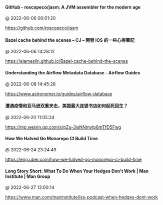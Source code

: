 #### GitHub - roscopeco/jasm: A JVM assembler for the modern age
@ 2022-06-06 00:01:20

https://github.com/roscopeco/jasm

#### Bazel cache behind the scenes – CJ – 開發 iOS 的一些心得筆記
@ 2022-06-06 14:28:12

https://ejameslin.github.io/Bazel-cache-behind-the-scenes

#### Understanding the Airflow Metadata Database - Airflow Guides
@ 2022-06-08 14:45:28

https://www.astronomer.io/guides/airflow-database

#### 遭遇疫情和亚马逊双重夹击，美国最大连锁书店如何起死回生？
@ 2022-06-20 11:05:24

https://mp.weixin.qq.com/s/pZu-3isNNmyIp6mTfD5Fwg

#### How We Halved Go Monorepo CI Build Time
@ 2022-06-24 23:24:49

https://eng.uber.com/how-we-halved-go-monorepo-ci-build-time

#### Long Story Short: What To Do When Your Hedges Don't Work | Man Institute | Man Group
@ 2022-06-27 13:00:14

https://www.man.com/maninstitute/lss-podcast-when-hedges-dont-work

